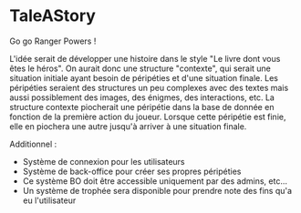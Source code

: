 # TaleAStory
Go go Ranger Powers !

L'idée serait de développer  une histoire dans le style "Le livre dont vous êtes le héros".
On aurait donc une structure "contexte", qui serait une situation initiale ayant besoin de péripéties et d'une situation finale.
Les péripéties seraient des structures un peu complexes avec des textes mais aussi possiblement des images, des énigmes, des interactions, etc.
La structure contexte piocherait une péripétie dans la base de donnée en fonction de la première action du joueur. Lorsque cette péripétie est finie, elle en piochera une autre jusqu'à arriver à une situation finale.

Additionnel :
- Système de connexion pour les utilisateurs
- Système de back-office pour créer ses propres péripéties
- Ce système BO doit être accessible uniquement par des admins, etc...
- Un système de trophée sera disponible pour prendre note des fins qu'a eu l'utilisateur
